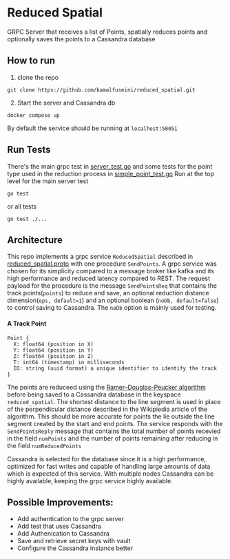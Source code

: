 # Reduced Spatial
GRPC Server that receives a list of Points, spatially reduces points
and optionally saves the points to a Cassandra database

## How to run
1. clone the repo
```
git clone https://github.com/kamalfuseini/reduced_spatial.git
```
2. Start the server and Cassandra db
```
docker compose up
```
By default the service should be running at `localhost:50051`

## Run Tests
There's the main grpc test in [server_test.go](https://github.com/kamalfuseini/reduced_spatial/blob/main/server_test.go) and some tests for the point type used in the reduction process in [simple_point_test.go](https://github.com/kamalfuseini/reduced_spatial/blob/main/simple_point/simple_point_test.go)
Run at the top level for the main server test
```
go test
```
or all tests
```
go test ./...
```

## Architecture
This repo implements a grpc service `ReducedSpatial` described in [reduced_spatial.proto](https://github.com/kamalfuseini/reduced_spatial/blob/main/reduced_spatial/reduced_spatial.proto) with one procedure `SendPoints`. A grpc service was chosen for its simplicity compared to a message broker like kafka and its high performance and reduced latency compared to REST. The request payload for the procedure is the message `SendPointsReq` that contains the track points(`points`) to reduce and save, an optional reduction distance dimension(`eps, default=1`) and an optional boolean (`noDb, default=false`) to control saving to Cassandra. The `noDb` option is mainly used for testing.

#### A Track Point
```
Point {
  X: float64 (position in X)
  Y: float64 (position in Y)
  Z: float64 (position in Z)
  T: int64 (timestamp) in milliseconds
  ID: string (uuid format) a unique identifier to identify the track
}

```
The points are reduceed using the [Ramer–Douglas–Peucker algorithm](https://en.wikipedia.org/wiki/Ramer%E2%80%93Douglas%E2%80%93Peucker_algorithm) before being saved to a Cassandra database in the keyspace `reduced_spatial`. The shortest distance to the line segment is used in place of the perpendicular distance described in the Wikipiedia article of the algorithm. This should be more accurate for points the lie outside the line segment created by the start and end points. The service responds with the `SendPointsReply` message that contains the total number of points recevied in the field `numPoints` and the number of points remaining after reducing in the field `numReducedPoints`

Cassandra is selected for the database since it is a high performance, optimized for fast writes and capable of handling large amounts of data which is expected of this service. With multiple nodes Cassandra can be highly available, keeping the grpc service highly available.

## Possible Improvements:
- Add authentication to the grpc server
- Add test that uses Cassandra
- Add Authenication to Cassandra
- Save and retrieve secret keys with vault
- Configure the Cassandra instance better
